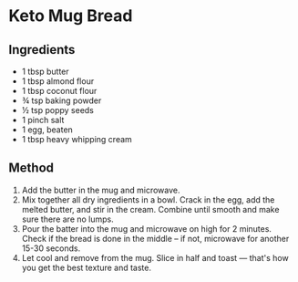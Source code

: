 # Keto Mug Bread

## Ingredients

- 1 tbsp butter
- 1 tbsp almond flour
- 1 tbsp coconut flour
- ¾ tsp baking powder
- ½ tsp poppy seeds
- 1 pinch salt
- 1 egg, beaten
- 1 tbsp heavy whipping cream

## Method

1. Add the butter in the mug and microwave.
2. Mix together all dry ingredients in a bowl. Crack in the egg, add the melted butter, and stir in the cream. Combine until smooth and make sure there are no lumps.
3. Pour the batter into the mug and microwave on high for 2 minutes. Check if the bread is done in the middle – if not, microwave for another 15-30 seconds.
4. Let cool and remove from the mug. Slice in half and toast — that's how you get the best texture and taste.
